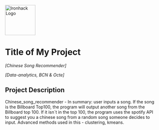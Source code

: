 <img src="https://bit.ly/2VnXWr2" alt="Ironhack Logo" width="100"/>

# Title of My Project
*[Chinese Song Recommender]*

*[Data-analytics, BCN & Octe]*

## Project Description
Chinese_song_recommender - In summary: user inputs a song. If the song is the Billboard Top100, the program will output another song from the Billboard top 100. If it isn´t in the top 100, the program uses the spotify API to suggest you a chinese song from a random song someone decides to input.   Advanced methods used in this - clustering, kmeans. 
